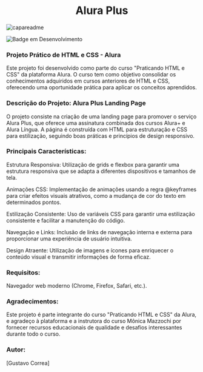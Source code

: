 <h1 align="center"> Alura Plus </h1>

![capareadme](https://github.com/ovattsuG/Alura-Plus/assets/112031013/fe2f84be-d912-42b9-876f-5a0d663ca2db)

![Badge em Desenvolvimento](http://img.shields.io/static/v1?label=STATUS&message=EM%20DESENVOLVIMENTO&color=GREEN&style=for-the-badge)

<h3> Projeto Prático de HTML e CSS - Alura </h3>

Este projeto foi desenvolvido como parte do curso "Praticando HTML e CSS" da plataforma Alura. O curso tem como objetivo consolidar os conhecimentos adquiridos em cursos anteriores de HTML e CSS, oferecendo uma oportunidade prática para aplicar os conceitos aprendidos.

<h3> Descrição do Projeto: Alura Plus Landing Page </h3>

O projeto consiste na criação de uma landing page para promover o serviço Alura Plus, que oferece uma assinatura combinada dos cursos Alura+ e Alura Língua. A página é construída com HTML para estruturação e CSS para estilização, seguindo boas práticas e princípios de design responsivo.

<h3> Principais Características: </h3>

Estrutura Responsiva: Utilização de grids e flexbox para garantir uma estrutura responsiva que se adapta a diferentes dispositivos e tamanhos de tela.

Animações CSS: Implementação de animações usando a regra @keyframes para criar efeitos visuais atrativos, como a mudança de cor do texto em determinados pontos.

Estilização Consistente: Uso de variáveis CSS para garantir uma estilização consistente e facilitar a manutenção do código.

Navegação e Links: Inclusão de links de navegação interna e externa para proporcionar uma experiência de usuário intuitiva.

Design Atraente: Utilização de imagens e ícones para enriquecer o conteúdo visual e transmitir informações de forma eficaz.

<h3> Requisitos: </h3>

Navegador web moderno (Chrome, Firefox, Safari, etc.).

<h3> Agradecimentos: </h3>

Este projeto é parte integrante do curso "Praticando HTML e CSS" da Alura, e agradeço à plataforma e a instrutora do curso Mônica Mazzochi por fornecer recursos educacionais de qualidade e desafios interessantes durante todo o curso.

<h3> Autor: </h3>

[Gustavo Correa]
